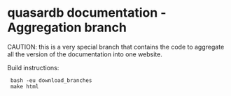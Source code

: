 quasardb documentation - Aggregation branch
===========================================

CAUTION: this is a very special branch that contains the code to aggregate all the version of the documentation into one website.

Build instructions:

     bash -eu download_branches
     make html
